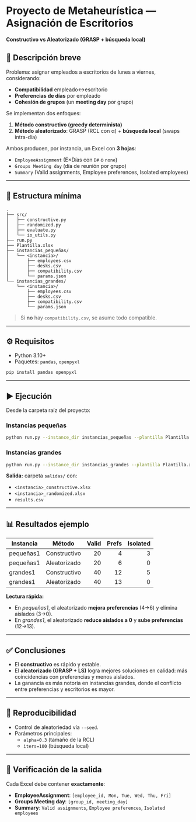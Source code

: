 # Proyecto de Metaheurística — Asignación de Escritorios  
**Constructivo vs Aleatorizado (GRASP + búsqueda local)**

## 🧩 Descripción breve
Problema: asignar empleados a escritorios de lunes a viernes, considerando:
- **Compatibilidad** empleado↔escritorio
- **Preferencias de días** por empleado
- **Cohesión de grupos** (un **meeting day** por grupo)

Se implementan dos enfoques:
1. **Método constructivo (greedy determinista)**  
2. **Método aleatorizado**: GRASP (RCL con α) + **búsqueda local** (swaps intra-día)

Ambos producen, por instancia, un Excel con **3 hojas**:
- `EmployeeAssignment` (E×Días con `D#` o `none`)
- `Groups Meeting day` (día de reunión por grupo)
- `Summary` (Valid assignments, Employee preferences, Isolated employees)

---

## 📁 Estructura mínima
```
.
├── src/
│   ├── constructive.py
│   ├── randomized.py
│   ├── evaluate.py
│   └── io_utils.py
├── run.py
├── Plantilla.xlsx
├── instancias_pequeñas/
│   └── <instancia>/
│       ├── employees.csv
│       ├── desks.csv
│       ├── compatibility.csv   
│       └── params.json
└── instancias_grandes/
    └── <instancia>/
        ├── employees.csv
        ├── desks.csv
        ├── compatibility.csv
        └── params.json
```

> Si **no** hay `compatibility.csv`, se asume todo compatible.

---

## ⚙️ Requisitos
- Python 3.10+
- Paquetes: `pandas`, `openpyxl`

```bash
pip install pandas openpyxl
```

---

## ▶️ Ejecución
Desde la carpeta raíz del proyecto:

### Instancias pequeñas
```bash
python run.py --instance_dir instancias_pequeñas --plantilla Plantilla.xlsx --seed 42
```

### Instancias grandes
```bash
python run.py --instance_dir instancias_grandes --plantilla Plantilla.xlsx --seed 42
```

**Salida:** carpeta `salidas/` con:
- `<instancia>_constructive.xlsx`
- `<instancia>_randomized.xlsx`
- `results.csv`

---

## 📊 Resultados ejemplo
| Instancia  | Método        | Valid | Prefs | Isolated |
|------------|---------------|------:|------:|---------:|
| pequeñas1  | Constructivo  | 20    | 4     | 3        |
| pequeñas1  | Aleatorizado  | 20    | 6     | 0        |
| grandes1   | Constructivo  | 40    | 12    | 5        |
| grandes1   | Aleatorizado  | 40    | 13    | 0        |

**Lectura rápida:**
- En *pequeñas1*, el aleatorizado **mejora preferencias** (4→6) y elimina aislados (3→0).  
- En *grandes1*, el aleatorizado **reduce aislados a 0** y **sube preferencias** (12→13).  

---

## ✅ Conclusiones
- El **constructivo** es rápido y estable.  
- El **aleatorizado (GRASP + LS)** logra mejores soluciones en calidad: más coincidencias con preferencias y menos aislados.  
- La ganancia es más notoria en instancias grandes, donde el conflicto entre preferencias y escritorios es mayor.  

---

## 🔁 Reproducibilidad
- Control de aleatoriedad vía `--seed`.  
- Parámetros principales:
  - `alpha=0.3` (tamaño de la RCL)
  - `iters=100` (búsqueda local)

---

## 🧪 Verificación de la salida
Cada Excel debe contener **exactamente**:
- **EmployeeAssignment**: `[employee_id, Mon, Tue, Wed, Thu, Fri]`
- **Groups Meeting day**: `[group_id, meeting_day]`
- **Summary**: `Valid assignments`, `Employee preferences`, `Isolated employees`


